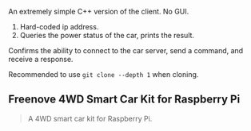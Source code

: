 An extremely simple C++ version of the client. No GUI.

1. Hard-coded ip address.
2. Queries the power status of the car, prints the result.

Confirms the ability to connect to the car server, send a command, and receive a response.

Recommended to use `git clone --depth 1` when cloning.

## Freenove 4WD Smart Car Kit for Raspberry Pi

> A 4WD smart car kit for Raspberry Pi.
